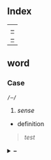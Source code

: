 ## Index

<table>
  <td>
    <a href="#"> – </a> <br>
    <a href="#"> – </a>
  </td>
</table>


## word

### Case
`/–/`

1. *sense*  
- definition  
> *test*

<details>
  <summary> <b> – </b> </summary> <br>

</details>
